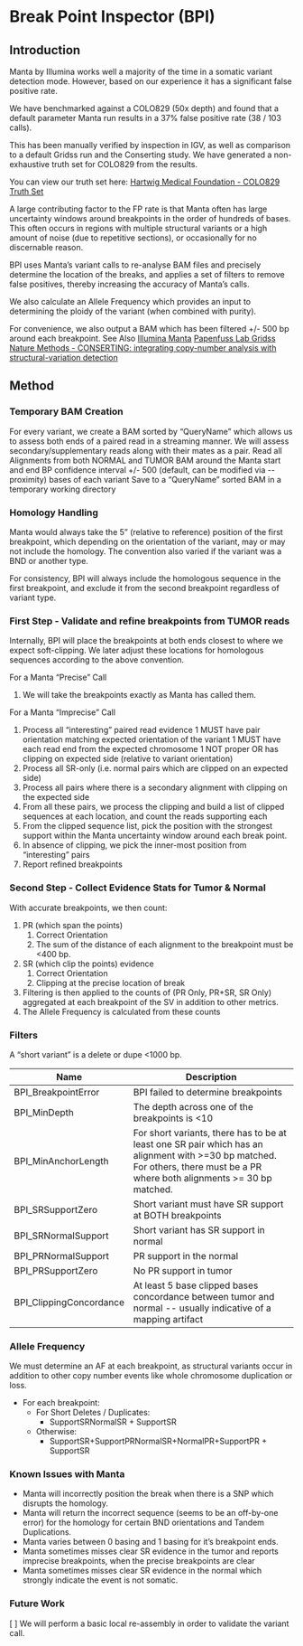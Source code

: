 # Break Point Inspector (BPI)

## Introduction

Manta by Illumina works well a majority of the time in a somatic variant detection mode.
However, based on our experience it has a significant false positive rate.

We have benchmarked against a COLO829 (50x depth) and found that a default parameter Manta run results in a 37% false positive rate (38 / 103 calls).

This has been manually verified by inspection in IGV, as well as comparison to a default Gridss run and the Conserting study. We have generated a non-exhaustive truth set for COLO829 from the results.

You can view our truth set here:
[Hartwig Medical Foundation - COLO829 Truth Set](https://docs.google.com/spreadsheets/d/e/2PACX-1vTF5IeIoQXz-Dny0eauDbTDtyIi2nL8fTKcLr_ByHO2BOClxrj3SQ-GJBRZdJw2y_F9jsbD9d7-O_xy/pubhtml?gid=1494122819&single=true)

A large contributing factor to the FP rate is that Manta often has large uncertainty windows around breakpoints in the order of hundreds of bases. This often occurs in regions with multiple structural variants or a high amount of noise (due to repetitive sections), or occasionally for no discernable reason.

BPI uses Manta’s variant calls to re-analyse BAM files and precisely determine the location of the breaks, and applies a set of filters to remove false positives, thereby increasing the accuracy of Manta’s calls.

We also calculate an Allele Frequency which provides an input to determining the ploidy of the variant (when combined with purity).

For convenience, we also output a BAM which has been filtered +/- 500 bp around each breakpoint.
See Also
[Illumina Manta](https://github.com/Illumina/manta)
[Papenfuss Lab Gridss](https://github.com/PapenfussLab/gridss)
[Nature Methods - CONSERTING: integrating copy-number analysis with structural-variation detection](http://www.nature.com/nmeth/journal/v12/n6/full/nmeth.3394.html)

## Method

### Temporary BAM Creation

For every variant, we create a BAM sorted by “QueryName” which allows us to assess both ends of a paired read in a streaming manner.
We will assess secondary/supplementary reads along with their mates as a pair.
Read all Alignments from both NORMAL and TUMOR BAM around the Manta start and end BP confidence interval +/- 500 (default, can be modified via --proximity) bases of each variant
Save to a “QueryName” sorted BAM in a temporary working directory

### Homology Handling

Manta would always take the 5” (relative to reference) position of the first breakpoint, which depending on the orientation of the variant, may or may not include the homology. The convention also varied if the variant was a BND or another type.

For consistency, BPI will always include the homologous sequence in the first breakpoint, and exclude it from the second breakpoint regardless of variant type.

### First Step - Validate and refine breakpoints from TUMOR reads

Internally, BPI will place the breakpoints at both ends closest to where we expect soft-clipping.
We later adjust these locations for homologous sequences according to the above convention.

For a Manta “Precise” Call
1. We will take the breakpoints exactly as Manta has called them.

For a Manta “Imprecise” Call
1. Process all “interesting” paired read evidence
    1 MUST have pair orientation matching expected orientation of the variant
    1 MUST have each read end from the expected chromosome
    1 NOT proper OR has clipping on expected side (relative to variant orientation)
1. Process all SR-only (i.e. normal pairs which are clipped on an expected side)
1. Process all pairs where there is a secondary alignment with clipping on the expected side
1. From all these pairs, we process the clipping and build a list of clipped sequences at each location, and count the reads supporting each
1. From the clipped sequence list, pick the position with the strongest support within the Manta uncertainty window around each break point.
1. In absence of clipping, we pick the inner-most position from “interesting” pairs
1. Report refined breakpoints

### Second Step - Collect Evidence Stats for Tumor & Normal
With accurate breakpoints, we then count:
1. PR (which span the points)
    1. Correct Orientation
    1. The sum of the distance of each alignment to the breakpoint must be <400 bp.
1. SR (which clip the points) evidence
    1. Correct Orientation
    1. Clipping at the precise location of break
1. Filtering is then applied to the counts of (PR Only, PR+SR, SR Only) aggregated at each breakpoint of the SV in addition to other metrics.
1. The Allele Frequency is calculated from these counts

### Filters

A “short variant” is a delete or dupe <1000 bp.

Name | Description
-----|------------
BPI_BreakpointError | BPI failed to determine breakpoints
BPI_MinDepth | The depth across one of the breakpoints is <10
BPI_MinAnchorLength | For short variants, there has to be at least one SR pair which has an alignment with >=30 bp matched. For others, there must be a PR where both alignments >= 30 bp matched.
BPI_SRSupportZero | Short variant must have SR support at BOTH breakpoints
BPI_SRNormalSupport | Short variant has SR support in normal
BPI_PRNormalSupport | PR support in the normal
BPI_PRSupportZero | No PR support in tumor
BPI_ClippingConcordance | At least 5 base clipped bases concordance between tumor and normal -- usually indicative of a mapping artifact

### Allele Frequency

We must determine an AF at each breakpoint, as structural variants occur in addition to other copy number events like whole chromosome duplication or loss.

* For each breakpoint:
    * For Short Deletes / Duplicates:
        * SupportSRNormalSR + SupportSR
    * Otherwise:
        * SupportSR+SupportPRNormalSR+NormalPR+SupportPR + SupportSR

### Known Issues with Manta

* Manta will incorrectly position the break when there is a SNP which disrupts the homology.
* Manta will return the incorrect sequence (seems to be an off-by-one error) for the homology for certain BND orientations and Tandem Duplications.
* Manta varies between 0 basing and 1 basing for it’s breakpoint ends.
* Manta sometimes misses clear SR evidence in the tumor and reports imprecise breakpoints, when the precise breakpoints are clear
* Manta sometimes misses clear SR evidence in the normal which strongly indicate the event is not somatic.

### Future Work

[ ] We will perform a basic local re-assembly in order to validate the variant call.
